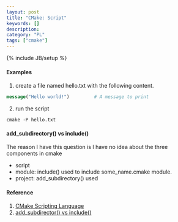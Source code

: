 ```yaml
--- 
layout: post 
title: "CMake: Script" 
keywords: [] 
description: 
category: "PL"
tags: ["cmake"] 
--- 
```

{% include JB/setup %}


#### Examples
1. create a file named hello.txt with the following content.

```cmake
message("Hello world!")         # A message to print
```

2. run the script

```shell
cmake -P hello.txt
```

#### add\_subdirectory() vs include()
The reason I have this question is I have no idea about the three components in cmake
- script
- module: include() used to include some\_name.cmake module.
- project: add\_subdirectory() used


#### Reference
1. [CMake Scripting Language](https://preshing.com/20170522/learn-cmakes-scripting-language-in-15-minutes/)
2. [add\_subdirector() vs include()](https://stackoverflow.com/questions/48509911/cmake-add-subdirectory-vs-include)

